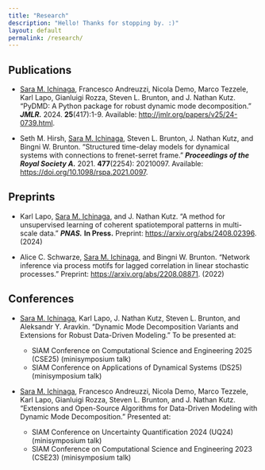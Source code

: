 ```yaml
---
title: "Research"
description: "Hello! Thanks for stopping by. :)"
layout: default
permalink: /research/
---
```


## Publications
- <ins>Sara M. Ichinaga</ins>, Francesco Andreuzzi, Nicola Demo, Marco Tezzele, Karl Lapo, Gianluigi Rozza, Steven L. Brunton, and J. Nathan Kutz. “PyDMD: A Python package for robust dynamic mode decomposition.” **_JMLR._** 2024. **25**(417):1-9. Available: http://jmlr.org/papers/v25/24-0739.html.

- Seth M. Hirsh, <ins>Sara M. Ichinaga</ins>, Steven L. Brunton, J. Nathan Kutz, and Bingni W. Brunton. “Structured time-delay models for dynamical systems with connections to frenet-serret frame.” **_Proceedings of the Royal Society A._** 2021. **477**(2254): 20210097. Available: https://doi.org/10.1098/rspa.2021.0097.

## Preprints
- Karl Lapo, <ins>Sara M. Ichinaga</ins>, and J. Nathan Kutz. “A method for unsupervised learning of coherent spatiotemporal patterns in multi-scale data.” **_PNAS._** **In Press.** Preprint: https://arxiv.org/abs/2408.02396. (2024)

- Alice C. Schwarze, <ins>Sara M. Ichinaga</ins>, and Bingni W. Brunton. “Network inference via process motifs for lagged correlation in linear stochastic processes.” Preprint: https://arxiv.org/abs/2208.08871. (2022)

## Conferences
- <ins>Sara M. Ichinaga</ins>, Karl Lapo, J. Nathan Kutz, Steven L. Brunton, and Aleksandr Y. Aravkin. “Dynamic Mode Decomposition Variants and Extensions for Robust Data-Driven Modeling.” To be presented at:

  - SIAM Conference on Computational Science and Engineering 2025 (CSE25) (minisymposium talk)
  - SIAM Conference on Applications of Dynamical Systems (DS25) (minisymposium talk)

- <ins>Sara M. Ichinaga</ins>, Francesco Andreuzzi, Nicola Demo, Marco Tezzele, Karl Lapo, Gianluigi Rozza, Steven L. Brunton, and J. Nathan Kutz. “Extensions and Open-Source Algorithms for Data-Driven Modeling with Dynamic Mode Decomposition.” Presented at:

  - SIAM Conference on Uncertainty Quantification 2024 (UQ24) (minisymposium talk)
  - SIAM Conference on Computational Science and Engineering 2023 (CSE23) (minisymposium talk)

